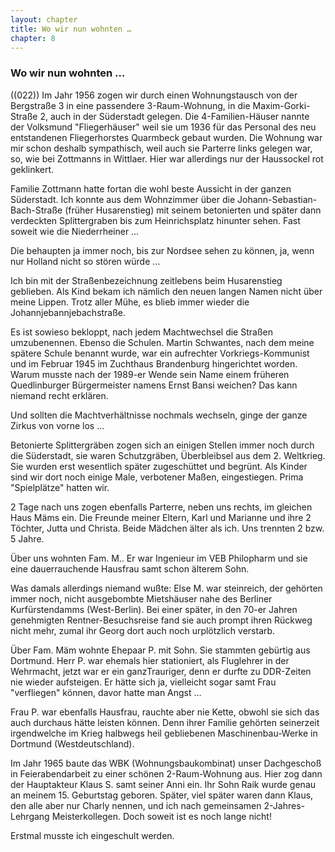 ```yaml
---  
layout: chapter
title: Wo wir nun wohnten …
chapter: 8
---  
```


### Wo wir nun wohnten …

((022)) Im Jahr 1956 zogen wir durch einen Wohnungstausch von der Bergstraße 3
in eine passendere 3-Raum-Wohnung, in die Maxim-Gorki-Straße 2, auch in der
Süderstadt gelegen. Die 4-Familien-Häuser nannte der Volksmund "Fliegerhäuser"
weil sie um 1936 für das Personal des neu entstandenen Fliegerhorstes
Quarmbeck gebaut wurden. Die Wohnung war mir schon deshalb sympathisch, weil
auch sie Parterre links gelegen war, so, wie bei Zottmanns in Wittlaer. Hier
war allerdings nur der Haussockel rot geklinkert.

Familie Zottmann hatte fortan die wohl beste Aussicht in der ganzen
Süderstadt. Ich konnte aus dem Wohnzimmer über die
Johann-Sebastian-Bach-Straße (früher Husarenstieg) mit seinem betonierten und
später dann verdeckten Splittergraben bis zum Heinrichsplatz hinunter sehen.
Fast soweit wie die Niederrheiner …

Die behaupten ja immer noch, bis zur Nordsee sehen zu können, ja, wenn nur
Holland nicht so stören würde …

Ich bin mit der Straßenbezeichnung zeitlebens beim Husarenstieg geblieben. Als
Kind bekam ich nämlich den neuen langen Namen nicht über meine Lippen. Trotz
aller Mühe, es blieb immer wieder die Johannjebannjebachstraße.

Es ist sowieso bekloppt, nach jedem Machtwechsel die Straßen umzubenennen.
Ebenso die Schulen. Martin Schwantes, nach dem meine spätere Schule benannt
wurde, war ein aufrechter Vorkriegs-Kommunist und im Februar 1945 im Zuchthaus
Brandenburg hingerichtet worden. Warum musste nach der 1989-er Wende sein Name
einem früheren Quedlinburger Bürgermeister namens Ernst Bansi weichen? Das
kann niemand recht erklären.

Und sollten die Machtverhältnisse nochmals wechseln, ginge der ganze Zirkus
von vorne los …

Betonierte Splittergräben zogen sich an einigen Stellen immer noch durch die
Süderstadt, sie waren Schutzgräben, Überbleibsel aus dem 2. Weltkrieg. Sie
wurden erst wesentlich später zugeschüttet und begrünt. Als Kinder sind wir
dort noch einige Male, verbotener Maßen, eingestiegen. Prima "Spielplätze"
hatten wir.

2 Tage nach uns zogen ebenfalls Parterre, neben uns rechts, im gleichen Haus
Mäms ein. Die Freunde meiner Eltern, Karl und Marianne und ihre 2 Töchter,
Jutta und Christa. Beide Mädchen älter als ich. Uns trennten 2 bzw. 5 Jahre.

Über uns wohnten Fam. M.. Er war Ingenieur im VEB Philopharm und sie eine
dauerrauchende Hausfrau samt schon älterem Sohn.

Was damals allerdings niemand wußte: Else M. war steinreich, der gehörten
immer noch, nicht ausgebombte Mietshäuser nahe des Berliner Kurfürstendamms
(West-Berlin). Bei einer später, in den 70-er Jahren genehmigten
Rentner-Besuchsreise fand sie auch prompt ihren Rückweg nicht mehr, zumal ihr
Georg dort auch noch urplötzlich verstarb.

Über Fam. Mäm wohnte Ehepaar P. mit Sohn. Sie stammten gebürtig aus Dortmund.
Herr P. war ehemals hier stationiert, als Fluglehrer in der Wehrmacht, jetzt
war er ein ganzTrauriger, denn er durfte zu DDR-Zeiten nie wieder aufsteigen.
Er hätte sich ja, vielleicht sogar samt Frau "verfliegen" können, davor hatte
man Angst …

Frau P. war ebenfalls Hausfrau, rauchte aber nie Kette, obwohl sie sich das
auch durchaus hätte leisten können. Denn ihrer Familie gehörten seinerzeit
irgendwelche im Krieg halbwegs heil gebliebenen Maschinenbau-Werke in Dortmund
(Westdeutschland).

Im Jahr 1965 baute das WBK (Wohnungsbaukombinat) unser Dachgeschoß in
Feierabendarbeit zu einer schönen 2-Raum-Wohnung aus. Hier zog dann der
Hauptakteur Klaus S. samt seiner Anni ein. Ihr Sohn Raik wurde genau an meinem
15. Geburtstag geboren. Später, viel später waren dann Klaus, den alle aber
nur Charly nennen, und ich nach gemeinsamen 2-Jahres-Lehrgang Meisterkollegen.
Doch soweit ist es noch lange nicht!

Erstmal musste ich eingeschult werden.

